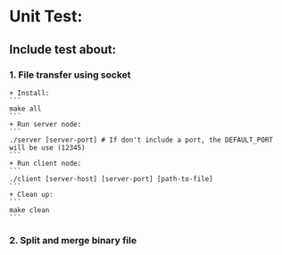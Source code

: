 # Unit Test:

## Include test about:
### 1. File transfer using socket
    + Install:
    ```
    make all
    ```
    + Run server node:
    ```
    ./server [server-port] # If don't include a port, the DEFAULT_PORT will be use (12345)
    ```
    + Run client node:
    ```
    ./client [server-host] [server-port] [path-to-file]
    ```
    + Clean up:
    ```
    make clean
    ```
### 2. Split and merge binary file